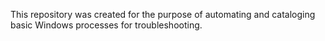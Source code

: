 This repository was created for the purpose of automating and cataloging basic Windows processes for troubleshooting.
